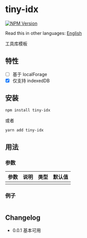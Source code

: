 # tiny-idx

[![NPM Version](https://badgen.net/npm/v/tiny-idx)](https://www.npmjs.com/package/tiny-idx)

Read this in other languages:
[English](https://github.com/wsafight/tiny-idx/blob/main/README.EN.md)

工具库模板

## 特性

- [ ] 基于 localForage
- [x] 仅支持 indexedDB

## 安装

```bash
npm install tiny-idx
```

或者

```bash
yarn add tiny-idx
```

## 用法

### 参数

| 参数                | 说明                       | 类型                                             | 默认值       |
| :---------------- | :----------------------- | :--------------------------------------------- | :-------- |
|             |                       |                             |         |


### 例子

```ts

```

## Changelog

- 0.0.1 基本可用

